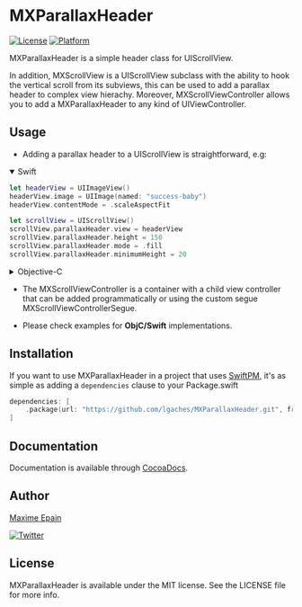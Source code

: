 # MXParallaxHeader

[![License](https://img.shields.io/cocoapods/l/MXParallaxHeader.svg?style=flat)](http://cocoapods.org/pods/MXParallaxHeader)
[![Platform](https://img.shields.io/cocoapods/p/MXParallaxHeader.svg?style=flat)](http://cocoapods.org/pods/MXParallaxHeader)

MXParallaxHeader is a simple header class for UIScrollView.

In addition, MXScrollView is a UIScrollView subclass with the ability to hook the vertical scroll from its subviews, this can be used to add a parallax header to complex view hierachy. Moreover, MXScrollViewController allows you to add a MXParallaxHeader to any kind of UIViewController.

## Usage

+ Adding a parallax header to a UIScrollView is straightforward, e.g:

<details open=1>
<summary>Swift</summary>

```swift
let headerView = UIImageView()
headerView.image = UIImage(named: "success-baby")
headerView.contentMode = .scaleAspectFit

let scrollView = UIScrollView()
scrollView.parallaxHeader.view = headerView
scrollView.parallaxHeader.height = 150
scrollView.parallaxHeader.mode = .fill
scrollView.parallaxHeader.minimumHeight = 20
```
</details>

<details>
<summary>Objective-C</summary>

```objective-c
UIImageView *headerView = [UIImageView new];
headerView.image = [UIImage imageNamed:@"success-baby"];
headerView.contentMode = UIViewContentModeScaleAspectFill;

UIScrollView *scrollView = [UIScrollView new]; 
scrollView.parallaxHeader.view = headerView;
scrollView.parallaxHeader.height = 150;
scrollView.parallaxHeader.mode = MXParallaxHeaderModeFill;
scrollView.parallaxHeader.minimumHeight = 20;
```
</details>


+ The MXScrollViewController is a container with a child view controller that can be added programmatically or using the custom segue MXScrollViewControllerSegue.

+ Please check examples for **ObjC/Swift** implementations.

## Installation

If you want to use MXParallaxHeader in a project that uses [SwiftPM](https://swift.org/package-manager/), it's as simple as adding a `dependencies` clause to your Package.swift

```swift
dependencies: [
    .package(url: "https://github.com/lgaches/MXParallaxHeader.git", from: "1.1.0")
]
```

## Documentation

Documentation is available through [CocoaDocs](http://cocoadocs.org/docsets/MXParallaxHeader/).

## Author

[Maxime Epain](http://maxep.github.io)

[![Twitter](https://img.shields.io/badge/twitter-%40MaximeEpain-blue.svg?style=flat)](https://twitter.com/MaximeEpain)

## License

MXParallaxHeader is available under the MIT license. See the LICENSE file for more info.
